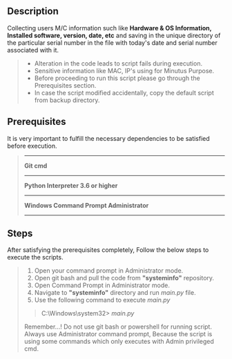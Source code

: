 ## Description

Collecting users M/C information such like **Hardware & OS Information, Installed software, version, date, etc** and saving in the unique directory of the particular serial number in the file with today's date and serial number associated with it.

>-  Alteration in the code leads to script fails during execution.
>- Sensitive information like MAC, IP's using for Minutus Purpose.
>- Before proceeding to run this script please go through the Prerequisites section.
>- In case the script modified accidentally, copy the default script from backup directory.

## Prerequisites
It is very important to fulfill the necessary dependencies to be satisfied before execution.
> ***
>**Git cmd**
>
> ****
>**Python Interpreter 3.6 or higher**
> 
> ****
>**Windows Command Prompt Administrator** 
>
> ****

## Steps
After satisfying the prerequisites completely, Follow the below steps to execute the scripts.
> 1. Open your command prompt in Administrator mode. 
> 2. Open git bash and pull the code from **"systeminfo"** repository.
> 3. Open Command Prompt in Administrator mode.
> 4. Navigate to **"systeminfo"** directory and run _main.py_ file.
> 5. Use the following command to execute _main.py_
>> C:\Windows\system32> _main.py_
>
> Remember...! Do not use git bash or powershell for running script.
> Always use Administrator command prompt, Because the script is using 
> some commands which only executes with Admin privileged cmd.  




